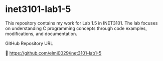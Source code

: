 # inet3101-lab1-5

This repository contains my work for Lab 1.5 in INET3101. The lab focuses on understanding C programming concepts through code examples, modifications, and documentation.

GitHub Repository URL

🔗 https://github.com/elmi0029/inet3101-lab1-5
